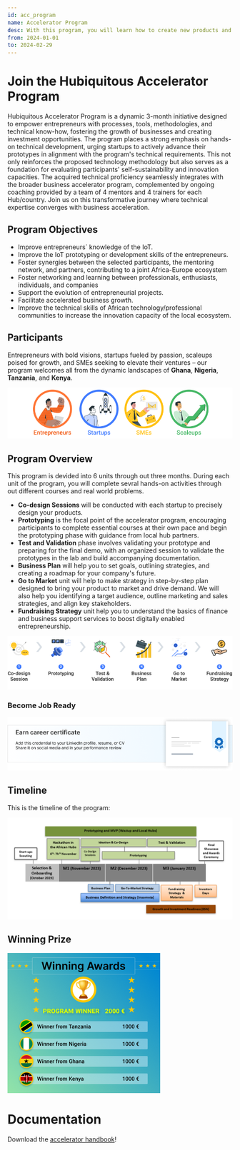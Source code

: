 ```yaml
---
id: acc_program
name: Accelerator Program
desc: With this program, you will learn how to create new products and services based on IoT, in collaboration with European and African DIHs/TechHubs. It aims to improve the innovation capacity for entrepreneurs and start-ups.
from: 2024-01-01
to: 2024-02-29
---
```


# Join the Hubiquitous Accelerator Program

Hubiquitous Accelerator Program is a dynamic 3-month initiative designed to empower entrepreneurs with processes, tools, methodologies, and technical know-how, fostering the growth of businesses and creating investment opportunities. The program places a strong emphasis on hands-on technical development, urging startups to actively advance their prototypes in alignment with the program's technical requirements. This not only reinforces the proposed technology methodology but also serves as a foundation for evaluating participants' self-sustainability and innovation capacities. The acquired technical proficiency seamlessly integrates with the broader business accelerator program, complemented by ongoing coaching provided by a team of 4 mentors and 4 trainers for each Hub/country. Join us on this transformative journey where technical expertise converges with business acceleration.

<!-- 
The HUBIquitous Accelerator Program is a **3 month program** aiming at improving your **IoT prototype and business model**. -->

## Program Objectives
- Improve entrepreneurs´ knowledge of the IoT.
- Improve the IoT prototyping or development skills of the entrepreneurs.
- Foster synergies between the selected participants, the mentoring network, and partners, contributing to a joint Africa-Europe ecosystem
- Foster networking and learning between professionals, enthusiasts, individuals, and companies
- Support the evolution of entrepreneurial projects.
- Facilitate accelerated business growth.
- Improve the technical skills of African technology/professional communities to increase the innovation capacity of the local ecosystem.

## Participants

Entrepreneurs with bold visions, startups fueled by passion, scaleups poised for growth, and SMEs seeking to elevate their ventures – our program welcomes all from the dynamic landscapes of **Ghana**, **Nigeria**, **Tanzania**, and **Kenya**.

![participants](img/participants.png)

## Program Overview

This program is devided into 6 units through out three months. During each unit of the program, you will complete sevral hands-on activities through out different courses and real world problems.

- **Co-design Sessions** will be conducted with each startup to precisely design your products.
- **Prototyping** is the focal point of the accelerator program, encouraging participants to complete essential courses at their own pace and begin the prototyping phase with guidance from local hub partners.
- **Test and Validation** phase involves validating your prototype and preparing for the final demo, with an organized session to validate the prototypes in the lab and build accompanying documentation.
- **Business Plan** will help you to set goals, outlining strategies, and creating a roadmap for your company's future. 
- **Go to Market** unit will help to make strategy in step-by-step plan designed to bring your product to market and drive demand. We will also help you identifying a target audience, outline marketing and sales strategies, and align key stakeholders.
- **Fundraising Strategy** unit help you to understand the basics of finance and business support services to boost digitally enabled entrepreneurship.


![program overview](img/unit-flow.png)

### Become Job Ready
![certificate](img/ear-certif.png)



## Timeline

This is the timeline of the program:

![timeline](img/timeline.png)

## Winning Prize

![awards](img/winning-award.png)

# Documentation

Download the [accelerator handbook](https://hubiquitous.eu/wp-content/uploads/2022/05/Hubiquitous-1st-Open-Call-Guide-for-Applicants.pdf)!
